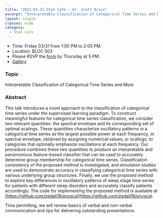 ```yaml
---
title: "2023-03-31 Stat Cafe - Dr. Scott Bruce"
excerpt: "Interpretable Classification of Categorical Time Series and More"
layout: single
classes: wide
category:
  - Stat Cafe
---
```


- Time: Friday 03/31 from 1:00 PM to 2:00 PM
- Location: BLOC 503
- Please RSVP the [form](https://docs.google.com/forms/d/e/1FAIpQLSczA0NkIgEuysBlMKizZHVk_44kIuNvovVvjkNr0w1X0SAxdQ/viewform) by Thursday at 5 PM.
- [Gallery](/StatCafe/2023-03-31-gallery/)

### Topic

Interpretable Classification of Categorical Time Series and More

### Abstract

This talk introduces a novel approach to the classification of categorical time series under the supervised learning paradigm. To construct meaningful features for categorical time series classification, we consider two relevant quantities: the spectral envelope and its corresponding set of optimal scalings. These quantities characterize oscillatory patterns in a categorical time series as the largest possible power at each frequency, or spectral envelope, obtained by assigning numerical values, or scalings, to categories that optimally emphasize oscillations at each frequency. Our procedure combines these two quantities to produce an interpretable and parsimonious feature-based classifier that can be used to accurately determine group membership for categorical time series. Classification consistency of the proposed method is investigated, and simulation studies are used to demonstrate accuracy in classifying categorical time series with various underlying group structures. Finally, we use the proposed method to explore key differences in oscillatory patterns of sleep stage time series for patients with different sleep disorders and accurately classify patients accordingly. The code for implementing the proposed method is available at [https://github.com/zedali16/envsca](https://github.com/zedali16/envsca).

Time permitting, we will review basics of verbal and non-verbal communication and tips for delivering outstanding presentations.
